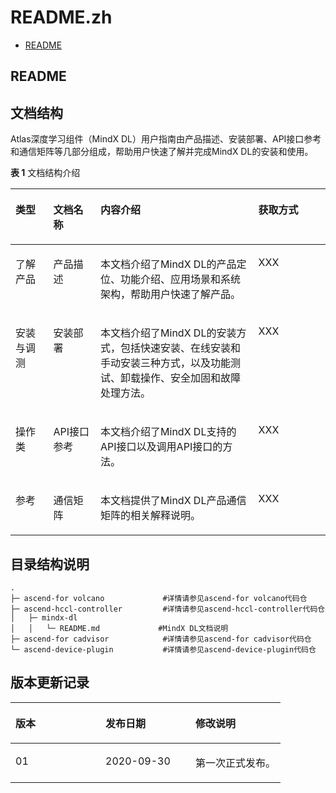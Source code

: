 # README.zh
-   [README](#README.md)
<h2 id="README.md">README</h2>

## 文档结构<a name="section4370122171815"></a>

Atlas深度学习组件（MindX DL）用户指南由产品描述、安装部署、API接口参考和通信矩阵等几部分组成，帮助用户快速了解并完成MindX DL的安装和使用。

**表 1**  文档结构介绍

<a name="zh-cn_topic_0183384832_table5883122510515"></a>
<table><thead align="left"><tr id="zh-cn_topic_0183384832_row88831425257"><th class="cellrowborder" valign="top" width="12%" id="mcps1.2.5.1.1"><p id="zh-cn_topic_0183384832_p1588311251511"><a name="zh-cn_topic_0183384832_p1588311251511"></a><a name="zh-cn_topic_0183384832_p1588311251511"></a>类型</p>
</th>
<th class="cellrowborder" valign="top" width="15%" id="mcps1.2.5.1.2"><p id="zh-cn_topic_0183384832_p14884102515519"><a name="zh-cn_topic_0183384832_p14884102515519"></a><a name="zh-cn_topic_0183384832_p14884102515519"></a>文档名称</p>
</th>
<th class="cellrowborder" valign="top" width="50.1%" id="mcps1.2.5.1.3"><p id="zh-cn_topic_0183384832_p1288418256514"><a name="zh-cn_topic_0183384832_p1288418256514"></a><a name="zh-cn_topic_0183384832_p1288418256514"></a>内容介绍</p>
</th>
<th class="cellrowborder" valign="top" width="22.900000000000002%" id="mcps1.2.5.1.4"><p id="zh-cn_topic_0183384832_p2617111194418"><a name="zh-cn_topic_0183384832_p2617111194418"></a><a name="zh-cn_topic_0183384832_p2617111194418"></a>获取方式</p>
</th>
</tr>
</thead>
<tbody><tr id="zh-cn_topic_0183384832_row488413250518"><td class="cellrowborder" valign="top" width="12%" headers="mcps1.2.5.1.1 "><p id="zh-cn_topic_0183384832_p1188413251352"><a name="zh-cn_topic_0183384832_p1188413251352"></a><a name="zh-cn_topic_0183384832_p1188413251352"></a>了解产品</p>
</td>
<td class="cellrowborder" valign="top" width="15%" headers="mcps1.2.5.1.2 "><p id="zh-cn_topic_0183384832_p16884182518511"><a name="zh-cn_topic_0183384832_p16884182518511"></a><a name="zh-cn_topic_0183384832_p16884182518511"></a>产品描述</p>
</td>
<td class="cellrowborder" valign="top" width="50.1%" headers="mcps1.2.5.1.3 "><p id="zh-cn_topic_0183384832_p178845251052"><a name="zh-cn_topic_0183384832_p178845251052"></a><a name="zh-cn_topic_0183384832_p178845251052"></a>本文档介绍了MindX DL的产品定位、功能介绍、应用场景和系统架构，帮助用户快速了解产品。</p>
</td>
<td class="cellrowborder" valign="top" width="22.900000000000002%" headers="mcps1.2.5.1.4 "><p id="zh-cn_topic_0183384832_p196171515446"><a name="zh-cn_topic_0183384832_p196171515446"></a><a name="zh-cn_topic_0183384832_p196171515446"></a>XXX</p>
</td>
</tr>
<tr id="zh-cn_topic_0183384832_row68842250517"><td class="cellrowborder" valign="top" width="12%" headers="mcps1.2.5.1.1 "><p id="zh-cn_topic_0183384832_p38841125952"><a name="zh-cn_topic_0183384832_p38841125952"></a><a name="zh-cn_topic_0183384832_p38841125952"></a>安装与调测</p>
</td>
<td class="cellrowborder" valign="top" width="15%" headers="mcps1.2.5.1.2 "><p id="zh-cn_topic_0183384832_p128841025255"><a name="zh-cn_topic_0183384832_p128841025255"></a><a name="zh-cn_topic_0183384832_p128841025255"></a>安装部署</p>
</td>
<td class="cellrowborder" valign="top" width="50.1%" headers="mcps1.2.5.1.3 "><p id="zh-cn_topic_0183384832_p988414258519"><a name="zh-cn_topic_0183384832_p988414258519"></a><a name="zh-cn_topic_0183384832_p988414258519"></a>本文档介绍了MindX DL的安装方式，包括快速安装、在线安装和手动安装三种方式，以及功能测试、卸载操作、安全加固和故障处理方法。</p>
</td>
<td class="cellrowborder" valign="top" width="22.900000000000002%" headers="mcps1.2.5.1.4 "><p id="zh-cn_topic_0183384832_p2061713112443"><a name="zh-cn_topic_0183384832_p2061713112443"></a><a name="zh-cn_topic_0183384832_p2061713112443"></a>XXX</p>
</td>
</tr>
<tr id="zh-cn_topic_0183384832_row168848256514"><td class="cellrowborder" valign="top" width="12%" headers="mcps1.2.5.1.1 "><p id="zh-cn_topic_0183384832_p168847257517"><a name="zh-cn_topic_0183384832_p168847257517"></a><a name="zh-cn_topic_0183384832_p168847257517"></a>操作类</p>
</td>
<td class="cellrowborder" valign="top" width="15%" headers="mcps1.2.5.1.2 "><p id="zh-cn_topic_0183384832_p588411256516"><a name="zh-cn_topic_0183384832_p588411256516"></a><a name="zh-cn_topic_0183384832_p588411256516"></a>API接口参考</p>
</td>
<td class="cellrowborder" valign="top" width="50.1%" headers="mcps1.2.5.1.3 "><p id="zh-cn_topic_0183384832_p288422518517"><a name="zh-cn_topic_0183384832_p288422518517"></a><a name="zh-cn_topic_0183384832_p288422518517"></a>本文档介绍了MindX DL支持的API接口以及调用API接口的方法。</p>
</td>
<td class="cellrowborder" valign="top" width="22.900000000000002%" headers="mcps1.2.5.1.4 "><p id="zh-cn_topic_0183384832_p76175124410"><a name="zh-cn_topic_0183384832_p76175124410"></a><a name="zh-cn_topic_0183384832_p76175124410"></a>XXX</p>
</td>
</tr>
<tr id="zh-cn_topic_0183384832_row38849251258"><td class="cellrowborder" valign="top" width="12%" headers="mcps1.2.5.1.1 "><p id="p127292039101416"><a name="p127292039101416"></a><a name="p127292039101416"></a>参考</p>
</td>
<td class="cellrowborder" valign="top" width="15%" headers="mcps1.2.5.1.2 "><p id="zh-cn_topic_0183384832_p8884132514514"><a name="zh-cn_topic_0183384832_p8884132514514"></a><a name="zh-cn_topic_0183384832_p8884132514514"></a>通信矩阵</p>
</td>
<td class="cellrowborder" valign="top" width="50.1%" headers="mcps1.2.5.1.3 "><p id="p9869143715147"><a name="p9869143715147"></a><a name="p9869143715147"></a>本文档提供了MindX DL产品通信矩阵的相关解释说明。</p>
</td>
<td class="cellrowborder" valign="top" width="22.900000000000002%" headers="mcps1.2.5.1.4 "><p id="zh-cn_topic_0183384832_p1861718134417"><a name="zh-cn_topic_0183384832_p1861718134417"></a><a name="zh-cn_topic_0183384832_p1861718134417"></a>XXX</p>
</td>
</tr>
</tbody>
</table>

## 目录结构说明<a name="section139321619132815"></a>

```
.
├─ ascend-for volcano             #详情请参见ascend-for volcano代码仓
├─ ascend-hccl-controller         #详情请参见ascend-hccl-controller代码仓
│   ├─ mindx-dl                       
│   │   └─ README.md             #MindX DL文档说明
├─ ascend-for cadvisor            #详情请参见ascend-for cadvisor代码仓
└─ ascend-device-plugin           #详情请参见ascend-device-plugin代码仓
```

## 版本更新记录<a name="section13873610757"></a>

<a name="table7854542104414"></a>
<table><thead align="left"><tr id="row785512423445"><th class="cellrowborder" valign="top" width="33.33333333333333%" id="mcps1.1.4.1.1"><p id="p19856144274419"><a name="p19856144274419"></a><a name="p19856144274419"></a>版本</p>
</th>
<th class="cellrowborder" valign="top" width="33.33333333333333%" id="mcps1.1.4.1.2"><p id="p3856134219446"><a name="p3856134219446"></a><a name="p3856134219446"></a>发布日期</p>
</th>
<th class="cellrowborder" valign="top" width="33.33333333333333%" id="mcps1.1.4.1.3"><p id="p585634218445"><a name="p585634218445"></a><a name="p585634218445"></a>修改说明</p>
</th>
</tr>
</thead>
<tbody><tr id="row118567425441"><td class="cellrowborder" valign="top" width="33.33333333333333%" headers="mcps1.1.4.1.1 "><p id="p08571442174415"><a name="p08571442174415"></a><a name="p08571442174415"></a>01</p>
</td>
<td class="cellrowborder" valign="top" width="33.33333333333333%" headers="mcps1.1.4.1.2 "><p id="p38571542154414"><a name="p38571542154414"></a><a name="p38571542154414"></a>2020-09-30</p>
</td>
<td class="cellrowborder" valign="top" width="33.33333333333333%" headers="mcps1.1.4.1.3 "><p id="p5857142154415"><a name="p5857142154415"></a><a name="p5857142154415"></a>第一次正式发布。</p>
</td>
</tr>
</tbody>
</table>

